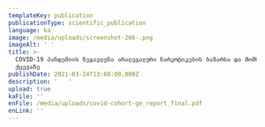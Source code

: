 ```yaml
---
templateKey: publication
publicationType: scientific_publication
language: ka
image: /media/uploads/screenshot-266-.png
imageAlt: ' '
title: >-
  COVID-19 პანდემიის ზეგავლენა არალეგალური ნარკოტიკების ბაზარსა და მომხმარებელთა
  ქცევაზე
publishDate: 2021-03-24T13:08:00.000Z
description: '   '
upload: true
kaFile: ''
enFile: /media/uploads/covid-cohort-ge_report_final.pdf
enLink: ''
---
```


